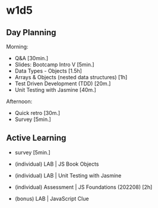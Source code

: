 
# w1d5



## Day Planning


Morning:
- Q&A [30min.]
- Slides: Bootcamp Intro V [5min.]
- Data Types - Objects [1.5h]
- Arrays & Objects (nested data structures) [1h]
- Test Driven Development (TDD) [20m.]
- Unit Testing with Jasmine [40m.]

Afternoon:
- Quick retro [30m.]
- Survey [5min.]


<!--
- Retrospective [1h]
- Icebreakers (optional)
  - Gatheround Template: "totally random" // "Week One Icebreakers" 
- Weekend! https://www.icegif.com/wp-content/uploads/weekend-icegif-1.gif
-->



## Active Learning

- survey [5min.]
- (individual) LAB | JS Book Objects
- (individual) LAB | Unit Testing with Jasmine
- (individual) Assessment | JS Foundations (202208) [2h]
  <!-- LT: Make sure to publish the assessment -->

- (bonus) LAB | JavaScript Clue

